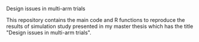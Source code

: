 Design issues in multi-arm trials

This repository contains the main code and R functions to reproduce the results of simulation study presented in my master thesis which has the title "Design issues in multi-arm trials".
